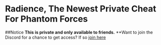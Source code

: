 # Radience, The Newest Private Cheat For Phantom Forces

<!-- private and beta notice -->
##Notice
**This is private and only available to friends.**
**Want to join the Discord for a chance to get access?
If so [join here](https://discord.typh.fun)
